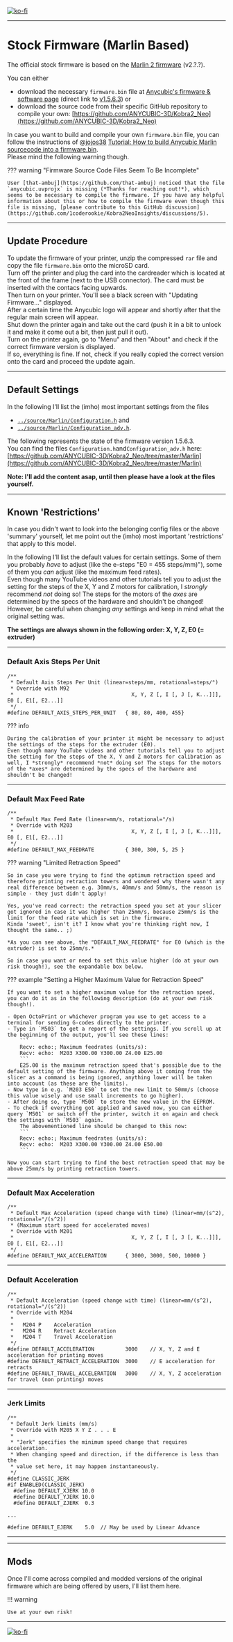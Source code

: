 <link rel=”manifest” href=”docs/manifest.webmanifest”>

[![ko-fi](https://ko-fi.com/img/githubbutton_sm.svg)](https://ko-fi.com/U6U5NPB51)  

---  

# Stock Firmware (Marlin Based) 
The official stock firmware is based on the [Marlin 2 firmware](https://marlinfw.org/) (v2.?.?).  
  

You can either  

- download the necessary `firmware.bin` file at [Anycubic's firmware & software page](https://www.anycubic.com/pages/firmware-software) (direct link to [v1.5.6.3](https://drive.google.com/file/d/10Dd68p6FUK7iA9wFi2Gw_zl9HNVkPZNn/view)) or  
- download the source code from their specific GitHub repository to compile your own:  [https://github.com/ANYCUBIC-3D/Kobra2_Neo](https://github.com/ANYCUBIC-3D/Kobra2_Neo) 
     
In case you want to build and compile your own `firmware.bin` file, you can follow the instructions of @[jojos38](https://github.com/jojos38) [Tutorial: How to build Anycubic Marlin sourcecode into a firmware.bin](https://www.reddit.com/r/anycubic/comments/y2waxu/tutorial_how_to_build_anycubic_marlin_source_code/).  
Please mind the following warning though.  

??? warning "Firmware Source Code Files Seem To Be Incomplete"   
    
    User [that-ambuj](https://github.com/that-ambuj) noticed that the file `anycubic.uvprojx` is missing (*Thanks for reaching out!*), which seems to be necessary to compile the firmware. If you have any helpful information about this or how to compile the firmware even though this file is missing, [please contribute to this GitHub discussion](https://github.com/1coderookie/Kobra2NeoInsights/discussions/5).  

---
  
## Update Procedure

To update the firmware of your printer, unzip the compressed `rar` file and copy the file `firmware.bin` onto the microSD card.  
Turn off the printer and plug the card into the cardreader which is located at the front of the frame (next to the USB connector). The card must be inserted with the contacs facing upwards.  
Then turn on your printer. You'll see a black screen with "Updating Firmware..." displayed.  
After a certain time the Anycubic logo will appear and shortly after that the regular main screen will appear.  
Shut down the printer again and take out the card (push it in a bit to unlock it and make it come out a bit, then just pull it out).  
Turn on the printer again, go to "Menu" and then "About" and check if the correct firmware version is displayed.  
If so, everything is fine. If not, check if you really copied the correct version onto the card and proceed the update again.   

---
   
## Default Settings 
In the following I'll list the (imho) most important settings from the files  

- [`../source/Marlin/Configuration.h`](https://github.com/ANYCUBIC-3D/Kobra2_Neo/blob/main/Marlin/Configuration.h) and 
- [`../source/Marlin/Configuration_adv.h`](https://github.com/ANYCUBIC-3D/Kobra2_Neo/blob/main/Marlin/Configuration_adv.h).   
   
The following represents the state of the firmware version 1.5.6.3.  
You can find the files `Configuration.h`and`Configuration_adv.h` here: [https://github.com/ANYCUBIC-3D/Kobra2_Neo/tree/master/Marlin](https://github.com/ANYCUBIC-3D/Kobra2_Neo/tree/master/Marlin)  

**Note: I'll add the content asap, until then please have a look at the files yourself.**

<!--    
#### Configuration.h      
    
``` title="(Some) Settings for Kobra 2 Neo from Configuration.h (v1.5.6.3)"
#define BAUDRATE 115200  // This setting determines the communication speed of the printer.
--
#define MOTHERBOARD BOARD_AC_TRI_F1_V1  // Choose the name from boards.h that matches your setup
--
#define DEFAULT_NOMINAL_FILAMENT_DIA 1.75 // Generally expected filament diameter (1.75, 2.85, 3.0, ...). Used for Volumetric, Filament Width Sensor, etc.
--
Sensortypes
#define TEMP_SENSOR_0 5  // HOTEND Thermistor Type: 5 : 100K thermistor - ATC Semitec 104GT-2/104NT-4-R025H42G (Used in ParCan, J-Head, and E3D) (4.7k pullup)
#define TEMP_SENSOR_BED 1 // BED Thermistor Type: 1 : 100k thermistor - best choice for EPCOS 100k (4.7k pullup)
--
// Dummy thermistor constant temperature readings, for use with 998 and 999
#define DUMMY_THERMISTOR_998_VALUE 25
#define DUMMY_THERMISTOR_999_VALUE 100
--
// Use temp sensor 1 as a redundant sensor with sensor 0. If the readings from the two sensors differ too much the print will be aborted.
//#define TEMP_SENSOR_1_AS_REDUNDANT
#define MAX_REDUNDANT_TEMP_SENSOR_DIFF 10

#define TEMP_RESIDENCY_TIME     2  // (seconds) Time to wait for hotend to "settle" in M109
#define TEMP_WINDOW              1  // (°C) Temperature proximity for the "temperature reached" timer
#define TEMP_HYSTERESIS          3  // (°C) Temperature proximity considered "close enough" to the target

#define TEMP_BED_RESIDENCY_TIME 1  // (seconds) Time to wait for bed to "settle" in M190
#define TEMP_BED_WINDOW          1  // (°C) Temperature proximity for the "temperature reached" timer
#define TEMP_BED_HYSTERESIS      3  // (°C) Temperature proximity considered "close enough" to the target

--
// Below this temperature the heater will be switched off because it probably indicates a broken thermistor wire.
#define HEATER_0_MINTEMP   5  
#define BED_MINTEMP        5  
--
// Above this temperature the heater will be switched off. This can protect components from overheating, but NOT from shorts and failures.
#define HEATER_0_MAXTEMP 275  
#define BED_MAXTEMP      120  // max target temp-10=110
--
PID
// Comment the following line to disable PID and enable bang-bang.
#define PIDTEMP
#define BANG_MAX 255     // Limits current to nozzle while in bang-bang mode; 255=full current
#define PID_MAX BANG_MAX // Limits current to nozzle while PID is active (see PID_FUNCTIONAL_RANGE below); 255=full current
#define PID_K1 0.95      // Smoothing factor within any PID loop

#define PIDTEMPBED  // If this option is enabled set PID constants below.
  #define DEFAULT_bedKp 97.1
  #define DEFAULT_bedKi 1.41
  #define DEFAULT_bedKd 1675.16
--
Extruder
#define PREVENT_COLD_EXTRUSION
#define EXTRUDE_MINTEMP 170
#define PREVENT_LENGTHY_EXTRUDE
#define EXTRUDE_MAXLENGTH 300
--
Thermal Runaway Protection
#define THERMAL_PROTECTION_HOTENDS // Enable thermal protection for all extruders
#define THERMAL_PROTECTION_BED     // Enable thermal protection for the heated bed
#define THERMAL_PROTECTION_CHAMBER // Enable thermal protection for the heated chamber
--
Enstops (note: NO max endstops!)
#define USE_XMIN_PLUG
#define USE_YMIN_PLUG
#define USE_ZMIN_PLUG
//#define USE_XMAX_PLUG
//#define USE_YMAX_PLUG
//#define USE_ZMAX_PLUG

// Mechanical endstop with COM to ground and NC to Signal uses "false" here (most common setup).
#define X_MIN_ENDSTOP_INVERTING true // Set to true to invert the logic of the endstop.
#define Y_MIN_ENDSTOP_INVERTING true // Set to true to invert the logic of the endstop.
#define Z_MIN_ENDSTOP_INVERTING false // Set to true to invert the logic of the endstop.
--
Stepper drivers
#define X_DRIVER_TYPE  TMC2208
#define Y_DRIVER_TYPE  TMC2208
#define Z_DRIVER_TYPE  TMC2208
#define E0_DRIVER_TYPE TMC2208
--
Movement settings: X, Y, Z, E0
#define DEFAULT_AXIS_STEPS_PER_UNIT   { 80, 80, 400, 103 } // Default Axis Steps Per Unit (steps/mm); Override with M92
#define DEFAULT_MAX_FEEDRATE          { 300, 300, 4, 25 }  // Default Max Feed Rate (mm/s); Override with M203   
#define DEFAULT_MAX_ACCELERATION      { 500, 500, 100, 1000 } // Default Max Acceleration (change/s) change = mm/s (Maximum start speed for accelerated moves); Override with M201
--
Default Acceleration (change/s) change = mm/s; Override with M204: M204 P = Acceleration / M204 R = Retract Acceleration / M204 T = Travel Acceleration
#define DEFAULT_ACCELERATION          500     // X, Y, Z and E acceleration for printing moves
#define DEFAULT_RETRACT_ACCELERATION  500    // E acceleration for retracts
#define DEFAULT_TRAVEL_ACCELERATION   1000    // X, Y, Z acceleration for travel (non printing) moves
--
Default Jerk limits (mm/s); Override with M205 X Y Z E ("Jerk" specifies the minimum speed change that requires acceleration. When changing speed and direction, if the difference is less than the value set here, it may happen instantaneously.)
#define CLASSIC_JERK
  #define DEFAULT_XJERK  5
  #define DEFAULT_YJERK  5
  #define DEFAULT_ZJERK  5
--
Junction Deviation Factor
#define JUNCTION_DEVIATION_MM 0.013 // (mm) Distance from real junction edge
#define JD_HANDLE_SMALL_SEGMENTS    // Use curvature estimation instead of just the junction angle for small segments (< 1mm) with large junction angles (> 135°).
--
S-Curve Acceleration (This option eliminates vibration during printing by fitting a Bézier curve to move acceleration, producing much smoother direction changes.)
#define S_CURVE_ACCELERATION
--
Probe
#define Z_MIN_PROBE_PIN AUTO_LEVEL_RX_PIN
#define FIX_MOUNTED_PROBE
#define NOZZLE_TO_PROBE_OFFSET { -20.8,0, 0 } // Probe to RIGHT of the Nozzle has a Positive X offset
// Most probes should stay away from the edges of the bed, but with NOZZLE_AS_PROBE this can be negative for a wider probing area.
#define PROBING_MARGIN_LEFT  5
#define PROBING_MARGIN_RIGHT 5
#define PROBING_MARGIN_FRONT 5
#define PROBING_MARGIN_BACK  15
#define XY_PROBE_SPEED (200*60)  // X and Y axis travel speed (mm/min) between probes
#define Z_PROBE_SPEED_FAST (4*60)  // Feedrate (mm/min) for the first approach when double-probing (MULTIPLE_PROBING == 2)
#define Z_PROBE_SPEED_SLOW (Z_PROBE_SPEED_FAST / 2)  // Feedrate (mm/min) for the "accurate" probe of each point
#define MULTIPLE_PROBING 2  //  A total of 2 does fast/slow probes with a weighted average.
// Z probes require clearance when deploying, stowing, and moving between probe points to avoid hitting the bed and other hardware. Inductive probes need space to keep from triggering early.
// Use these settings to specify the distance (mm) to raise the probe (or lower the bed). The values set here apply over and above any (negative) probe Z Offset set with NOZZLE_TO_PROBE_OFFSET, M851, or the LCD.
// Only integer values >= 1 are valid here. 
// Example: `M851 Z-5` with a CLEARANCE of 4  =>  9mm from bed to nozzle.
//     But: `M851 Z+1` with a CLEARANCE of 2  =>  2mm from bed to nozzle.
#define Z_CLEARANCE_DEPLOY_PROBE   10 // Z Clearance for Deploy/Stow
#define Z_CLEARANCE_BETWEEN_PROBES  5 // Z Clearance between probe points
#define Z_CLEARANCE_MULTI_PROBE     5 // Z Clearance between multiple probes
#define Z_PROBE_LOW_POINT          -10 // Farthest distance below the trigger-point to go before stopping
// For M851 give a range for adjusting the Z probe offset
#define Z_PROBE_OFFSET_RANGE_MIN -10
#define Z_PROBE_OFFSET_RANGE_MAX 10
// Enable the M48 repeatability test to test probe accuracy
#define Z_MIN_PROBE_REPEATABILITY_TEST
--
// @section extruder
#define DISABLE_E false             // Disable the extruder when not stepping
#define DISABLE_INACTIVE_EXTRUDER   // Keep only the active extruder enabled
--
// @section machine
// Invert the stepper direction. Change (or reverse the motor connector) if an axis goes the wrong way.
#define INVERT_X_DIR false
#define INVERT_Y_DIR false
#define INVERT_Z_DIR true
--
// @section extruder
// For direct drive extruder v9 set to true, for geared extruder set to false.
#define INVERT_E0_DIR false
--
// @section homing
#define Z_HOMING_HEIGHT  10      // (mm) Minimal Z height before homing (G28) for Z clearance above the bed, clamps, ...
// Direction of endstops when homing; 1=MAX, -1=MIN
#define X_HOME_DIR -1
#define Y_HOME_DIR -1
#define Z_HOME_DIR -1
--
// @section machine
// The size of the print bed
#define X_BED_SIZE 230
#define Y_BED_SIZE 230
// Travel limits (mm) after homing, corresponding to endstop positions.
#define X_MIN_POS -13
#define Y_MIN_POS -9
#define Z_MIN_POS -10
#define X_MAX_POS (X_BED_SIZE + 8)
#define Y_MAX_POS (Y_BED_SIZE + 8)
#define Z_MAX_POS 250
--
Filament rounout sensor
#define FILAMENT_RUNOUT_SENSOR
  #define FIL_SENSOR_OPTIONAL        true
  #define FIL_RUNOUT_ENABLED_DEFAULT true // Enable the sensor on startup. Override with M412 followed by M500.
  #define NUM_RUNOUT_SENSORS   1          // Number of sensors, up to one per extruder. Define a FIL_RUNOUT#_PIN for each.
  #define FIL_RUNOUT_STATE     LOW        // Pin state indicating that filament is NOT present.
  #define FIL_RUNOUT_PULLUP               // Use internal pullup for filament runout pins.
#define FILAMENT_RUNOUT_SCRIPT "M600" // Set one or more commands to execute on filament runout. (After 'M412 H' Marlin will ask the host to handle the process.)
--
Bed Leveling
#define AUTO_BED_LEVELING_BILINEAR  // Probe several points in a grid. You specify the rectangle and the density of sample points. The result is a mesh, best for large or uneven beds.
#define ENABLE_LEVELING_AFTER_G28  // Normally G28 leaves leveling disabled on completion. Enable one of these options to restore the prior leveling state or to always enable leveling immediately after G28.
#define PREHEAT_BEFORE_LEVELING  // Auto-leveling needs preheating
  #define LEVELING_NOZZLE_TEMP 120  // (°C) Only applies to E0 at this time; Nozzle temp 120°C
  #define LEVELING_BED_TEMP     60  // Bed temp 60°C
#define DEBUG_LEVELING_FEATURE  //  Enable detailed logging of G28, G29, M48, etc.; Turn on with the command 'M111 S32'.; NOTE: Requires a lot of PROGMEM!
#define ENABLE_LEVELING_FADE_HEIGHT  // Gradually reduce leveling correction until a set height is reached, at which point movement will be level to the machine's XY plane. The height can be set with M420 Z<height>
  #define DEFAULT_LEVELING_FADE_HEIGHT 0.0 // (mm) Default fade height.

Note: G26 Mesh Valifation Pattern tool is DEactivated! : //#define G26_MESH_VALIDATION

#define GRID_MAX_POINTS_X 5  // Set the number of grid points per dimension.
#define GRID_MAX_POINTS_Y GRID_MAX_POINTS_X
--
Homing
// Manually set the home position. Leave these undefined for automatic settings.
#define MANUAL_X_HOME_POS X_MIN_POS
#define MANUAL_Y_HOME_POS Y_MIN_POS
#define MANUAL_Z_HOME_POS 0
--
EEPROM
// Persistent storage to preserve configurable settings across reboots.
// M500 - Store settings to EEPROM.
// M501 - Read settings from EEPROM. (i.e., Throw away unsaved changes)
// M502 - Revert settings to "factory" defaults. (Follow with M500 to init the EEPROM.)
#define EEPROM_SETTINGS  // Persistent storage with M500 and M501
#define EEPROM_CHITCHAT  // Give feedback on EEPROM commands. Disable to save PROGMEM.
#define EEPROM_BOOT_SILENT  // Keep M503 quiet and only give errors during first load
#define EEPROM_AUTO_INIT  // Init EEPROM automatically on any errors.
--
Temperature - Preheat Constants
#define PREHEAT_1_LABEL       "PLA"
#define PREHEAT_1_TEMP_HOTEND 190
#define PREHEAT_1_TEMP_BED     60
#define PREHEAT_1_FAN_SPEED     0 // Value from 0 to 255

#define PREHEAT_2_LABEL       "ABS"
#define PREHEAT_2_TEMP_HOTEND 240
#define PREHEAT_2_TEMP_BED    110
#define PREHEAT_2_FAN_SPEED     0 // Value from 0 to 255
--
Nozzle Park 
// Park the nozzle at the given XYZ position on idle or G27. The "P" parameter controls the action applied to the Z axis:
// P0  (Default) If Z is below park Z raise the nozzle.
// P1  Raise the nozzle always to Z-park height.
// P2  Raise the nozzle by Z-park amount, limited to Z_MAX_POS.

#define NOZZLE_PARK_FEATURE

#if ENABLED(NOZZLE_PARK_FEATURE)
  // Specify a park position as { X, Y, Z_raise }
  #define NOZZLE_PARK_POINT { (X_MIN_POS + 10), (Y_MAX_POS - 10), 10 }
  #define NOZZLE_PARK_X_ONLY          // X move only is required to park
  //#define NOZZLE_PARK_Y_ONLY          // Y move only is required to park
  #define NOZZLE_PARK_Z_RAISE_MIN   2   // (mm) Always raise Z by at least this distance
  #define NOZZLE_PARK_XY_FEEDRATE 100   // (mm/s) X and Y axes feedrate (also used for delta Z axis)
  #define NOZZLE_PARK_Z_FEEDRATE    5   // (mm/s) Z axis feedrate (not used for delta printers)
--
/**
 * Print Job Timer
 *
 * Automatically start and stop the print job timer on M104/M109/M190.
 *
 *   M104 (hotend, no wait) - high temp = none,        low temp = stop timer
 *   M109 (hotend, wait)    - high temp = start timer, low temp = stop timer
 *   M190 (bed, wait)       - high temp = start timer, low temp = none
 *
 * The timer can also be controlled with the following commands:
 *
 *   M75 - Start the print job timer
 *   M76 - Pause the print job timer
 *   M77 - Stop the print job timer
 */
#define PRINTJOB_TIMER_AUTOSTART
--
LANGUAGE of the UI
#define LCD_LANGUAGE zh_CN  // Chinese (Simplified)
#define LCD_LANGUAGE_AUTO_SAVE 
#define LCD_LANGUAGE_2 en  // English
--
ENCODER SETTINGS
#define ENCODER_PULSES_PER_STEP 4  // This option overrides the default number of encoder pulses needed to produce one step. Should be increased for high-resolution encoders.
#define ENCODER_STEPS_PER_MENU_ITEM 1  // Use this option to override the number of step signals required to move between next/prev menu items.
--
DISPLAY
#define TFT_GENERIC  // Generic TFT with detailed options
#define TFT_DRIVER ST7796
#define TFT_INTERFACE_SPI  // Interface.
#define TFT_RES_320x240  // TFT Resolution.
#define TFT_COLOR_UI  // Marlin Default Menus, Touch Friendly, using full TFT capabilities
```
  
#### Configuration_adv.h  
  
``` title="(Some) Settings for GO from Configuration_adv.h (v1.3.4)"
Thermal Protection / Thermal Runaway -> Hotend:
#define THERMAL_PROTECTION_PERIOD 20         // Seconds
#define THERMAL_PROTECTION_HYSTERESIS 10     // Degrees Celsius
#define ADAPTIVE_FAN_SLOWING              // Slow part cooling fan if temperature drops
#define ADVANCED_PAUSE_FEATURE

Thermal Protection / Thermal Runaway -> Bed:
#define THERMAL_PROTECTION_BED_PERIOD        20 // Seconds
#define THERMAL_PROTECTION_BED_HYSTERESIS     2 // Degrees Celsius
Manual Feedrates & Smallest Z-Move using the Control Panel
#define MANUAL_FEEDRATE { 50*60, 50*60, 4*60, 2*60 } // (mm/min) Feedrates for manual moves along X, Y, Z, E from panel
#define FINE_MANUAL_MOVE 0.025 // (mm) Smallest manual Z move (< 0.1mm)

Power Loss Recovery:
#define PLR_ENABLED_DEFAULT   true // Power Loss Recovery enabled by default. (Set with 'M413 Sn' & M500)
#define POWER_LOSS_MIN_Z_CHANGE 0.05 // (mm) Minimum Z change before saving power-loss data

Babystepping (only activated for Z-Axis!):
#define BABYSTEP_INVERT_Z false           // Change if Z babysteps should go the other way
#define BABYSTEP_MILLIMETER_UNITS         // Specify BABYSTEP_MULTIPLICATOR_(XY|Z) in mm instead of micro-steps
#define BABYSTEP_MULTIPLICATOR_Z  0.02f    // (steps or mm) Steps or millimeter distance for each Z babystep
#define BABYSTEP_MULTIPLICATOR_XY 1       // (steps or mm) Steps or millimeter distance for each XY babystep

Linear Advance is NOT Activated:
//#define LIN_ADVANCE

Advanced Pause (Experimental feature for filament change support and for parking the nozzle when paused):
#define ADVANCED_PAUSE_FEATURE
  #define PAUSE_PARK_RETRACT_FEEDRATE         60  // (mm/s) Initial retract feedrate.
  #define PAUSE_PARK_RETRACT_LENGTH           20  // (mm) Initial retract.
                                                  // This short retract is done immediately, before parking the nozzle.
  #define FILAMENT_CHANGE_UNLOAD_FEEDRATE     10  // (mm/s) Unload filament feedrate. This can be pretty fast.
  #define FILAMENT_CHANGE_UNLOAD_ACCEL        25  // (mm/s^2) Lower acceleration may allow a faster feedrate.
  #define FILAMENT_CHANGE_UNLOAD_LENGTH      100  // (mm) The length of filament for a complete unload.
                                                  //   For Bowden, the full length of the tube and nozzle.
                                                  //   For direct drive, the full length of the nozzle.
                                                  //   Set to 0 for manual unloading.
  #define FILAMENT_CHANGE_SLOW_LOAD_FEEDRATE   6  // (mm/s) Slow move when starting load.
  #define FILAMENT_CHANGE_SLOW_LOAD_LENGTH     0  // (mm) Slow length, to allow time to insert material.
                                                  // 0 to disable start loading and skip to fast load only
  #define FILAMENT_CHANGE_FAST_LOAD_FEEDRATE   6  // (mm/s) Load filament feedrate. This can be pretty fast.
  #define FILAMENT_CHANGE_FAST_LOAD_ACCEL     25  // (mm/s^2) Lower acceleration may allow a faster feedrate.
  #define FILAMENT_CHANGE_FAST_LOAD_LENGTH     0  // (mm) Load length of filament, from extruder gear to nozzle.
                                                  //   For Bowden, the full length of the tube and nozzle.
                                                  //   For direct drive, the full length of the nozzle.
  //#define ADVANCED_PAUSE_CONTINUOUS_PURGE       // Purge continuously up to the purge length until interrupted.
  #define ADVANCED_PAUSE_PURGE_FEEDRATE        3  // (mm/s) Extrude feedrate (after loading). Should be slower than load feedrate.
  #define ADVANCED_PAUSE_PURGE_LENGTH         50  // (mm) Length to extrude after loading.
                                                  //   Set to 0 for manual extrusion.
                                                  //   Filament can be extruded repeatedly from the Filament Change menu
                                                  //   until extrusion is consistent, and to purge old filament.
  #define ADVANCED_PAUSE_RESUME_PRIME          0  // (mm) Extra distance to prime nozzle after returning from park.
  //#define ADVANCED_PAUSE_FANS_PAUSE             // Turn off print-cooling fans while the machine is paused.

                                                  // Filament Unload does a Retract, Delay, and Purge first:
  #define FILAMENT_UNLOAD_PURGE_RETRACT       13  // (mm) Unload initial retract length.
  #define FILAMENT_UNLOAD_PURGE_DELAY       5000  // (ms) Delay for the filament to cool after retract.
  #define FILAMENT_UNLOAD_PURGE_LENGTH         8  // (mm) An unretract is done, then this length is purged.
  #define FILAMENT_UNLOAD_PURGE_FEEDRATE      25  // (mm/s) feedrate to purge before unload

  #define PAUSE_PARK_NOZZLE_TIMEOUT           45  // (seconds) Time limit before the nozzle is turned off for safety.
  #define FILAMENT_CHANGE_ALERT_BEEPS         10  // Number of alert beeps to play when a response is needed.
  #define PAUSE_PARK_NO_STEPPER_TIMEOUT           // Enable for XYZ steppers to stay powered on during filament change.

  #define PARK_HEAD_ON_PAUSE                      // Park the nozzle during pause and filament change.
```
--->
  
---  

## Known 'Restrictions'
In case you didn't want to look into the belonging config files or the above 'summary' yourself, let me point out the (imho) most important 'restrictions' that apply to this model.  

In the following I'll list the default values for certain settings. Some of them you probably *have* to adjust (like the e-steps "E0 = 455 steps/mm)"), some of them you *can* adjust (like the maximum feed rates).  
Even though many YouTube videos and other tutorials tell you to adjust the setting for the steps of the X, Y and Z motors for calibration, I *strongly* recommend *not* doing so! The steps for the motors of the *axes* are determined by the specs of the hardware and shouldn't be changed!   
However, be careful when changing *any* settings and keep in mind what the original setting was.  

**The settings are always shown in the following order: X, Y, Z, E0 (= extruder)**   

---

### Default Axis Steps Per Unit  
```
/**
 * Default Axis Steps Per Unit (linear=steps/mm, rotational=steps/°)
 * Override with M92
 *                                      X, Y, Z [, I [, J [, K...]]], E0 [, E1[, E2...]]
 */
#define DEFAULT_AXIS_STEPS_PER_UNIT   { 80, 80, 400, 455}
```

??? info  
  
    During the calibration of your printer it might be necessary to adjust the settings of the steps for the extruder (E0).  
    Even though many YouTube videos and other tutorials tell you to adjust the setting for the steps of the X, Y and Z motors for calibration as well, I *strongly* recommend *not* doing so! The steps for the motors of the *axes* are determined by the specs of the hardware and shouldn't be changed!  

---
      
### Default Max Feed Rate 
```
/**
 * Default Max Feed Rate (linear=mm/s, rotational=°/s)
 * Override with M203
 *                                      X, Y, Z [, I [, J [, K...]]], E0 [, E1[, E2...]]
 */
#define DEFAULT_MAX_FEEDRATE          { 300, 300, 5, 25 }
```

??? warning "Limited Retraction Speed"

    So in case you were trying to find the optimum retraction speed and therefore printing retraction towers and wondered why there wasn't any real difference between e.g. 30mm/s, 40mm/s and 50mm/s, the reason is simple - they just didn't apply!  
  
    Yes, you've read correct: the retraction speed you set at your slicer got ignored in case it was higher than 25mm/s, because 25mm/s is the limit for the feed rate which is set in the firmware.  
    Kinda 'sweet', isn't it? I know what you're thinking right now, I thought the same.. ;)  

    *As you can see above, the "DEFAULT_MAX_FEEDRATE" for E0 (which is the extruder) is set to 25mm/s.*  

    So in case you want or need to set this value higher (do at your own risk though!), see the expandable box below.
  
??? example "Setting a Higher Maximum Value for Retraction Speed"  

    If you want to set a higher maximum value for the retraction speed, you can do it as in the following description (do at your own risk though!).  
    
    - Open OctoPrint or whichever program you use to get access to a terminal for sending G-codes directly to the printer.  
    - Type in `M503` to get a report of the settings. If you scroll up at the beginning of the output, you'll see these lines:  
        ```
        Recv: echo:; Maximum feedrates (units/s):
        Recv: echo:  M203 X300.00 Y300.00 Z4.00 E25.00
        ``` 
        E25.00 is the maximum retraction speed that's possible due to the default setting of the firmware. Anything above it coming from the slicer as a command is being ignored, anything lower will be taken into account (as these are the limits).  
    - Now type in e.g. `M203 E50` to set the new limit to 50mm/s (choose this value wisely and use small increments to go higher).
    - After doing so, type `M500` to store the new value in the EEPROM.  
    - To check if everything got applied and saved now, you can either query `M501` or switch off the printer, switch it on again and check the settings with `M503` again.  
        The abovementioned line should be changed to this now:  
        ```
        Recv: echo:; Maximum feedrates (units/s):
        Recv: echo:  M203 X300.00 Y300.00 Z4.00 E50.00
        ``` 
        
    Now you can start trying to find the best retraction speed that may be above 25mm/s by printing retraction towers. 

---
      
### Default Max Acceleration
  
```
/**
 * Default Max Acceleration (speed change with time) (linear=mm/(s^2), rotational=°/(s^2))
 * (Maximum start speed for accelerated moves)
 * Override with M201
 *                                      X, Y, Z [, I [, J [, K...]]], E0 [, E1[, E2...]]
 */
#define DEFAULT_MAX_ACCELERATION      { 3000, 3000, 500, 10000 }
```

---

### Default Acceleration
```
/**
 * Default Acceleration (speed change with time) (linear=mm/(s^2), rotational=°/(s^2))
 * Override with M204
 *
 *   M204 P    Acceleration
 *   M204 R    Retract Acceleration
 *   M204 T    Travel Acceleration
 */
#define DEFAULT_ACCELERATION          3000    // X, Y, Z and E acceleration for printing moves
#define DEFAULT_RETRACT_ACCELERATION  3000    // E acceleration for retracts
#define DEFAULT_TRAVEL_ACCELERATION   3000    // X, Y, Z acceleration for travel (non printing) moves
```

---

### Jerk Limits 
```
/**
 * Default Jerk limits (mm/s)
 * Override with M205 X Y Z . . . E
 *
 * "Jerk" specifies the minimum speed change that requires acceleration.
 * When changing speed and direction, if the difference is less than the
 * value set here, it may happen instantaneously.
 */
#define CLASSIC_JERK
#if ENABLED(CLASSIC_JERK)
  #define DEFAULT_XJERK 10.0
  #define DEFAULT_YJERK 10.0
  #define DEFAULT_ZJERK  0.3

...

#define DEFAULT_EJERK    5.0  // May be used by Linear Advance
```

---



---
<!--
### Linear Advance  
The useful function "Linear Advance" is NOT activated!  
This seems to be due to the fact that (afaik) there's some kind of problem with Marlin firmware versions before v2.1 and TMC2208 stepper drivers. 
-->



   
  
## Mods
Once I'll come across compiled and modded versions of the original firmware which are being offered by users, I'll list them here.  
  
!!! warning

    Use at your own risk!  

  


---

[![ko-fi](https://ko-fi.com/img/githubbutton_sm.svg)](https://ko-fi.com/U6U5NPB51)  


